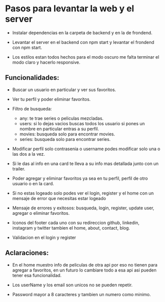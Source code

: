 # Pasos para levantar la web y el server

- Instalar dependencias en la carpeta de backend y en la de frondend.

- Levantar el server en el backend con npm start y levantar el frondend con npm start.

- Los estilos estan todos hechos para el modo oscuro me falta terminar el modo claro y hacerlo responsive.


## Funcionalidades:

- Buscar un usuario en particular y ver sus favoritos.

- Ver tu perfil y poder eliminar favoritos.

- Filtro de busqueda:
  - any: te trae series o peliculas mezcladas.
  - users: si lo dejas vacios buscas todos los usuario si pones un nombre en particular entras a su perfil.
  - movies: busqueda solo para encontrar movies.
  - series: busqueda solo para encontrar series.

- Modificar perfil solo contrasenia o username podes modificar solo una o las dos a la vez.

- Si le das al info en una card te lleva a su info mas detallada junto con un trailer.

- Poder agregar y eliminar favoritos ya sea en tu perfil, perfil de otro usuario o en la card.

- Si no estas logeado solo podes ver el login, register y el home con un mensaje de error que necesitas estar logeado

- Mensaje de errores y exitosos: busqueda, login, register, update user, agregar o eliminar favoritos.

- Iconos del footer cada uno con su redireccion github, linkedin, instagram y twitter tambien el home, about, contact, blog.

- Validacion en el login y register


## Aclaraciones:

- En el home muestro info de peliculas de otra api por eso no tienen para agregar a favoritos, en un futuro lo cambiare todo a esa
  api asi pueden tener esa funcionalidad.

- Los userName y los email son unicos no se pueden repetir.

- Password mayor a 8 caracteres y tambien un numero como minimo.